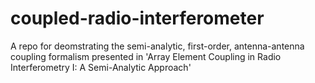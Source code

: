 # coupled-radio-interferometer
A repo for deomstrating the semi-analytic, first-order, antenna-antenna coupling formalism presented in 'Array Element Coupling in Radio Interferometry I: A Semi-Analytic Approach'
